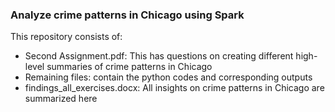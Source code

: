### Analyze crime patterns in Chicago using Spark

This repository consists of: <br/>

- Second Assignment.pdf: This has questions on creating different high-level summaries of crime patterns in Chicago <br/>
- Remaining files: contain the python codes and corresponding outputs <br/>
- findings_all_exercises.docx: All insights on crime patterns in Chicago are summarized here <br/>
